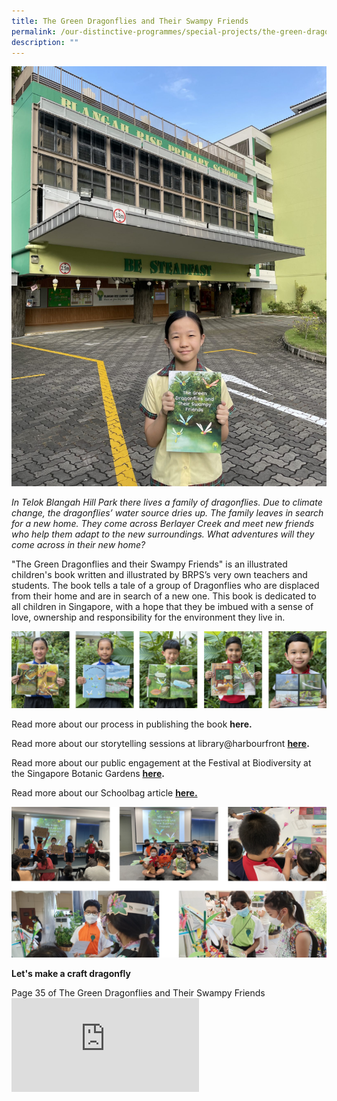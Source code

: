 ```yaml
---
title: The Green Dragonflies and Their Swampy Friends
permalink: /our-distinctive-programmes/special-projects/the-green-dragonflies-and-their-swampy-friends/
description: ""
---
```

![](/images/IMG_7041-1536x2048.jpeg)

<p><em>In Telok Blangah Hill Park there lives a family of dragonflies. Due to climate change, the dragonflies&rsquo; water source dries up. The family leaves in search for a new home. They come across Berlayer Creek and meet new friends who help them adapt to the new surroundings. What adventures will they come across in their new home?</em></p>
<p>"The Green Dragonflies and their Swampy Friends" is an illustrated children's book written and illustrated by BRPS&rsquo;s very own teachers and students. The book tells a tale of a group of Dragonflies who are displaced from their home and are in search of a new one. This book is dedicated to all children in Singapore, with a hope that they be imbued with a sense of love, ownership and responsibility for the environment they live in.</p>

![](/images/dragonfly.jpg)

<p>Read more about our process in publishing the book&nbsp;<strong>here.</strong></p>
<p>Read more about our storytelling sessions at library@harbourfront&nbsp;<strong><a href="https://blangahrisepri.moe.edu.sg/2022/05/13/the-green-dragonflies-and-their-swampy-friends-gets-a-read-at-libraryhabourfront/">here</a>.</strong></p>
<p>Read more about our public engagement at the Festival at Biodiversity at the Singapore Botanic Gardens&nbsp;<strong><a href="https://blangahrisepri.moe.edu.sg/2022/05/23/the-green-dragonflies-and-their-swampy-friends-at-the-festival-of-biodiversity-2022/">here</a>.</strong></p>
<p>Read more about our Schoolbag article&nbsp;<strong><a href="https://www.schoolbag.edu.sg/story/on-saving-habitats-learn-from-these-dragonflies">here.</a></strong></p>

![](/images/moredragonfly.jpg)

<p><strong>Let's make a craft dragonfly</strong></p>
<div>Page 35 of The Green Dragonflies and Their Swampy Friends</div>
<div><iframe title="YouTube video player" src="https://www.youtube.com/embed/9t9VuyTg2wU" name="fitvid0" frameborder="0" allowfullscreen="allowfullscreen" data-mce-fragment="1"></iframe></div>